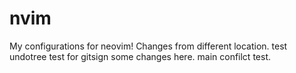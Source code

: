 # nvim
My configurations for neovim!
Changes from different location.
test undotree
test for gitsign
some changes here. main confilct test.
